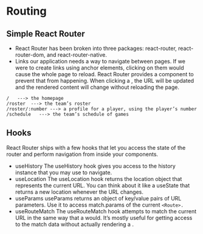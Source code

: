 # Routing
## Simple React Router
- React Router has been broken into three packages: react-router, react-router-dom, and react-router-native.
- Links
our application needs a way to navigate between pages. If we were to create links using anchor elements, clicking on them would cause the whole page to reload. React Router provides a <Link> component to prevent that from happening. When clicking a <Link>, the URL will be updated and the rendered content will change without reloading the page.

```
/	---> the homepage
/roster	 ---> the team’s roster
/roster/:number	---> a profile for a player, using the player’s number
/schedule	---> the team’s schedule of games
```

## Hooks
React Router ships with a few hooks that let you access the state of the router and perform navigation from inside your components.

- useHistory
The useHistory hook gives you access to the history instance that you may use to navigate.
- useLocation
The useLocation hook returns the location object that represents the current URL. You can think about it like a useState that returns a new location whenever the URL changes.
- useParams
useParams returns an object of key/value pairs of URL parameters. Use it to access match.params of the current `<Route>.`
- useRouteMatch
The useRouteMatch hook attempts to match the current URL in the same way that a <Route> would. It’s mostly useful for getting access to the match data without actually rendering a <Route>.